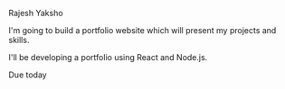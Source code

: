 Rajesh Yaksho

I'm going to build a portfolio website which will present my projects and skills. 

I'll be developing a portfolio using React and Node.js. 

Due today
